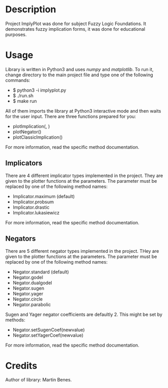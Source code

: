 
# Description #
Project ImplyPlot was done for subject Fuzzy Logic Foundations.
It demonstrates fuzzy implication forms, it was done for educational
purposes.

# Usage #
Library is written in Python3 and uses *numpy* and *matplotlib*. To run it,
change directory to the main project file and type one of the following commands:

* $ python3 -i implyplot.py
* $ ./run.sh
* $ make run

All of them imports the library at Python3 interactive mode and then waits for the
user input. There are three functions prepared for you:

* plotImplication(<implicator>, <negator>)
* plotNegator(<negator>)
* plotClassicImplication()

For more information, read the specific method documentation.

## Implicators ##
There are 4 different implicator types implemented in the project. They are given to the plotter functions
at the <implicator> parameters. The parameter must be replaced by one of the following method names:

* Implicator.maximum (default)
* Implicator.probsum
* Implicator.drastic
* Implicator.lukasiewicz

For more information, read the specific method documentation.

## Negators ##
There are 5 different negator types implemented in the project. THey are given to the plotter functions
at the <negator> parameters. The parameter must be replaced by one of the following method names:

* Negator.standard (default)
* Negator.godel
* Negator.dualgodel
* Negator.sugen
* Negator.yager
* Negator.circle
* Negator.parabolic

Sugen and Yager negator coefficients are defaultly 2. This might be set by methods:

* Negator.setSugenCoef(newvalue)
* Negator.setYagerCoef(newvalue)

For more information, read the specific method documentation.

# Credits #
Author of library: Martin Benes.



